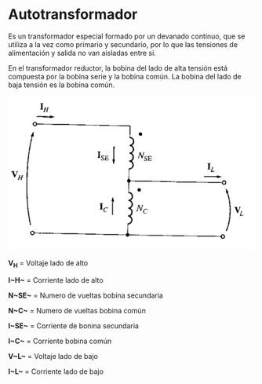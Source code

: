 # Autotransformador
Es un transformador especial formado por un devanado continuo, que se utiliza a la vez como primario y secundario, por lo que las tensiones de alimentación y salida no van aisladas entre si.

En el transformador reductor, la bobina del lado de alta tensión está compuesta por la bobina serie y la bobina común. La bobina del lado de baja tensión es la bobina común.

![Autotransformador](imagenes/autotransformador1.png "Autotransformador Reductor")

**V<sub>H</sub>** = Voltaje lado de alto

**I~H~** = Corriente lado de alto

**N~SE~** = Numero de vueltas bobina secundaria

**N~C~** = Numero de vueltas bobina común

**I~SE~** = Corriente de bonina secundaria

**I~C~** = Corriente bobina común

**V~L~** = Voltaje lado de bajo
 
**I~L~** = Corriente lado de bajo
